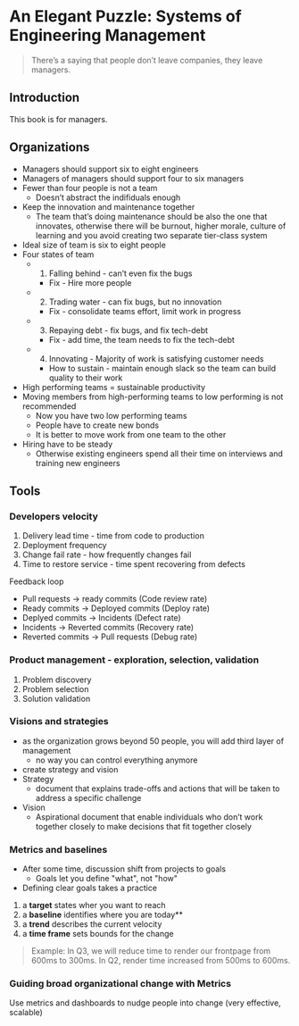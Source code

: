 # An Elegant Puzzle: Systems of Engineering Management

> There’s a saying that people don’t leave companies, they leave managers.

## Introduction

This book is for managers.

## Organizations

- Managers should support six to eight engineers
- Managers of managers should support four to six managers
- Fewer than four people is not a team 
    - Doesn’t abstract the indifiduals enough
- Keep the innovation and maintenance together
    - The team that’s doing maintenance should be also the one that innovates, otherwise there will be burnout, higher morale, culture of learning and you avoid creating two separate tier-class system
- Ideal size of team is six to eight people
- Four states of team
    - 1. Falling behind - can’t even fix the bugs
        - Fix - Hire more people
    - 2. Trading water - can fix bugs, but no innovation
        - Fix - consolidate teams effort, limit work in progress
    - 3. Repaying debt - fix bugs, and fix tech-debt
        - Fix - add time, the team needs to fix the tech-debt
    - 4. Innovating - Majority of work is satisfying customer needs
        - How to sustain - maintain enough slack so the team can build quality to their work
- High performing teams = sustainable productivity
- Moving members from high-performing teams to low performing is not recommended
    - Now you have two low performing teams
    - People have to create new bonds
    - It is better to move work from one team to the other
- Hiring have to be steady
    - Otherwise existing engineers spend all their time on interviews and training new engineers

## Tools

### Developers velocity

1. Delivery lead time - time from code to production
2. Deployment frequency
3. Change fail rate - how frequently changes fail
4. Time to restore service - time spent recovering from defects

Feedback loop
- Pull requests -> ready commits (Code review rate)
- Ready commits -> Deployed commits (Deploy rate)
- Deplyed commits -> Incidents (Defect rate)
- Incidents -> Reverted commits (Recovery rate)
- Reverted commits -> Pull requests (Debug rate)

### Product management - exploration, selection, validation

1. Problem discovery
2. Problem selection
3. Solution validation

### Visions and strategies

- as the organization grows beyond 50 people, you will add third layer of management
    - no way you can control everything anymore
- create strategy and vision
- Strategy
    - document that explains trade-offs and actions that will be taken to address a specific challenge
- Vision
    - Aspirational document that enable individuals who don’t work together closely to make decisions that fit together closely

### Metrics and baselines 

- After some time, discussion shift from projects to goals
    - Goals let you define "what", not "how"
- Defining clear goals takes a practice

1. a **target** states wher you want to reach
2. a **baseline** identifies where you are today**
3. a **trend** describes the current velocity
4. a **time frame** sets bounds for the change
        
> Example: In Q3, we will reduce time to render our frontpage from 600ms to 300ms. In Q2, render time increased from 500ms to 600ms.

### Guiding broad organizational change with Metrics

Use metrics and dashboards to nudge people into change (very effective, scalable)
